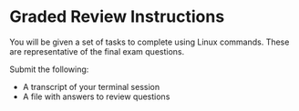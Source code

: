 # Graded Review Instructions

You will be given a set of tasks to complete using Linux commands. These are representative of the final exam questions.

Submit the following:
- A transcript of your terminal session
- A file with answers to review questions